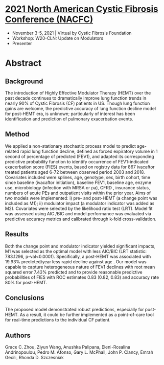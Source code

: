 # [2021 North American Cystic Fibrosis Conference (NACFC)](https://www.nacfconference.org/)
* November 3-5, 2021 | Virtual by Cystic Fibrosis Foundation
* Workshop: W20-CLN: Update on Modulators
* Presenter

# Abstract
## Background
The introduction of Highly Effective Modulator Therapy (HEMT) over the past decade continues to dramatically improve lung function trends in nearly 90% of Cystic Fibrosis (CF) patients in US. Though lung function gains are welcome, the predictive accuracy of lung function decline model for post-HEMT era, is unknown; particularly of interest has been identification and prediction of pulmonary exacerbation events.

## Method
We applied a non-stationary stochastic process model to predict age-related rapid lung function decline, defined as forced expiratory volume in 1 second of percentage of predicted (FEV1), and adapted its corresponding predictive probability function to identify occurrence of FEV1-indicated exacerbation score (FIES) events, based on registry data for 867 ivacaftor treated patients aged 6-72 between observed period 2003 and 2018. Covariates included were splines, age, genotype, sex, birth cohort, time since baseline (ivacaftor initiation), baseline FEV1, baseline age, enzyme use, microbiology (infection with MRSA or pa), CFRD , insurance status, numbers of acute PEs and outpatient visits within the prior year. Aims of two models were implemented: i) pre- and post-HEMT (a change point was included as M1); ii) modulator impact (a modulator indicator was added as M2). Covariates were selected by the likelihood ratio test (LRT). Model fit was assessed using AIC /BIC  and model performance was evaluated via predictive accuracy metrics and calibrated through k-fold cross-validation. 

## Results
Both the change point and modulator indicator yielded significant impacts, M1 was selected as the optimal model with less AIC/BIC (LRT statistic: 783.1296, p-val<0.0001). Specifically, a post-HEMT was associated with 19.93% predicted/year less rapid decline against age . Our model was capable to capture heterogeneous nature of FEV1 declines with root mean squared error 7.43% predicted and to provide reasonable predictive probabilities of FIES with ROC  estimates 0.83 (0.82, 0.83) and accuracy rate 80% for post-HEMT.  

## Conclusions
The proposed model demonstrated robust predictions, especially for post-HEMT. As a result, it could be further implemented as a point-of-care tool for real-time predictions to the individual CF patient.

## Authors

Grace C. Zhou, Ziyun Wang, Anushka Palipana, Eleni-Rosalina Andrinopoulou, Pedro M. Afonso, Gary L. McPhail, John P. Clancy, Emrah Gecili, Rhonda D. Szczesniak

